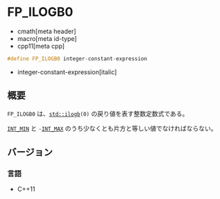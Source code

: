 # FP_ILOGB0
* cmath[meta header]
* macro[meta id-type]
* cpp11[meta cpp]

```cpp
#define FP_ILOGB0 integer-constant-expression
```
* integer-constant-expression[italic]

## 概要
`FP_ILOGB0` は、[`std::ilogb`](ilogb.md)`(0)` の戻り値を表す整数定数式である。

[`INT_MIN`](/reference/climits/int_min.md) と `-`[`INT_MAX`](/reference/climits/int_max.md) のうち少なくとも片方と等しい値でなければならない。


## バージョン
### 言語
- C++11

